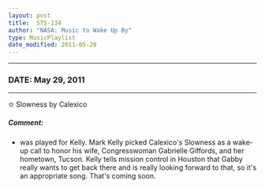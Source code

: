 ```yaml
---
layout: post
title:  STS-134
author: "NASA: Music to Wake Up By"
type: MusicPlaylist
date_modified: 2011-05-29
---
```


----
### DATE: May 29, 2011
----
✫ Slowness by Calexico

##### Comment:
* was played for Kelly. Mark Kelly picked Calexico's Slowness as a wake-up call to honor his wife, Congresswoman Gabrielle Giffords, and her hometown, Tucson. Kelly tells mission control in Houston that Gabby really wants to get back there and is really looking forward to that, so it's an appropriate song. That's coming soon.
